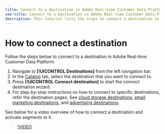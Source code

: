 ```yaml
---
title: Connect to a Destination in Adobe Real-time Customer Data Platform
seo-title: Connect to a Destination in Adobe Real-time Customer Data Platform
description: This tutorial lists the steps to connect a destination in Adobe Real-time Customer Data Platform
---
```


# How to connect a destination 

Follow the steps below to connect to a destination in Adobe Real-time Customer Data Platform:

1. Navigate to  **[!UICONTROL Destinations]** from the left navigation bar.
2. In the [Catalog](/help/rtcdp/destinations/destinations-workspace.md#catalog) tab, select the destination that you want to connect to.
3. Press **[!UICONTROL Connect destination]** to start the connect destination wizard.
4. For step-by-step instructions on how to connect to specific destinations, refer the destination pages. See [cloud storage destinations](/help/rtcdp/destinations/cloud-storage-destinations-workflow.md), [email marketing destinations](/help/rtcdp/destinations/email-marketing-destinations.md), and [advertising destinations](/help/rtcdp/destinations/advertising-destinations.md).

See below for a video overview of how to connect a destination and activate segments to it.

>[!VIDEO](https://video.tv.adobe.com/v/29710?quality=12)